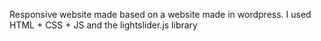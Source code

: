 Responsive website made based on a website made in wordpress.
I used HTML + CSS + JS and the lightslider.js library